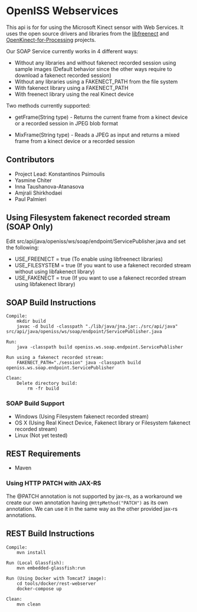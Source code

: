# OpenISS Webservices #

This api is for for using the Microsoft Kinect sensor with Web Services. It uses the open source drivers and libraries from the [libfreenect](https://github.com/OpenKinect/libfreenect) and [OpenKinect-for-Processing](https://github.com/shiffman/OpenKinect-for-Processing) projects. 

Our SOAP Service currently works in 4 different ways: 

- Without any libraries and without fakenect recorded session using sample images (Default behavior since the other ways require to download a fakenect recorded session)
- Without any libraries using a FAKENECT_PATH from the file system
- With fakenect library using a FAKENECT_PATH
- With freenect library using the real Kinect device

Two methods currently supported:

* getFrame(String type) - Returns the current frame from a kinect device or a recorded session in JPEG blob format

* MixFrame(String type) - Reads a JPEG as input and returns a mixed frame from a kinect device or a recorded session

## Contributors ##

* Project Lead: Konstantinos Psimoulis
* Yasmine Chiter
* Inna Taushanova-Atanasova
* Amjrali Shirkhodaei
* Paul Palmieri

## Using Filesystem fakenect recorded stream (SOAP Only) ##

Edit src/api/java/openiss/ws/soap/endpoint/ServicePublisher.java and set the following:

* USE_FREENECT = true (To enable using libfreenect libraries)
* USE_FILESYSTEM = true (If you want to use a fakenect recorded stream without using libfakenect library)
* USE_FAKENECT = true (If you want to use a fakenect recorded stream using libfakenect library)

## SOAP Build Instructions ##

    Compile:
        mkdir build	
        javac -d build -classpath "./lib/java/jna.jar:./src/api/java" src/api/java/openiss/ws/soap/endpoint/ServicePublisher.java

    Run:		
        java -classpath build openiss.ws.soap.endpoint.ServicePublisher
        
    Run using a fakenect recorded stream:		
        FAKENECT_PATH="./session" java -classpath build openiss.ws.soap.endpoint.ServicePublisher       

    Clean:
        Delete directory build:
            rm -fr build


### SOAP Build Support ###

* Windows (Using Filesystem fakenect recorded stream)
* OS X (Using Real Kinect Device, Fakenect library or Filesystem fakenect recorded stream)
* Linux (Not yet tested)

## REST Requirements ##
* Maven

### Using HTTP PATCH with JAX-RS
The @PATCH annotation is not supported by jax-rs, as a workaround we create our own annotation
having `@HttpMethod("PATCH")` as its own annotation. We can use it in the same way as the other 
provided jax-rs annotations.


## REST Build Instructions ##

    Compile:
        mvn install

    Run (Local Glassfish):
        mvn embedded-glassfish:run
        
    Run (Using Docker with Tomcat7 image):
        cd tools/docker/rest-webserver
        docker-compose up

    Clean:
        mvn clean

